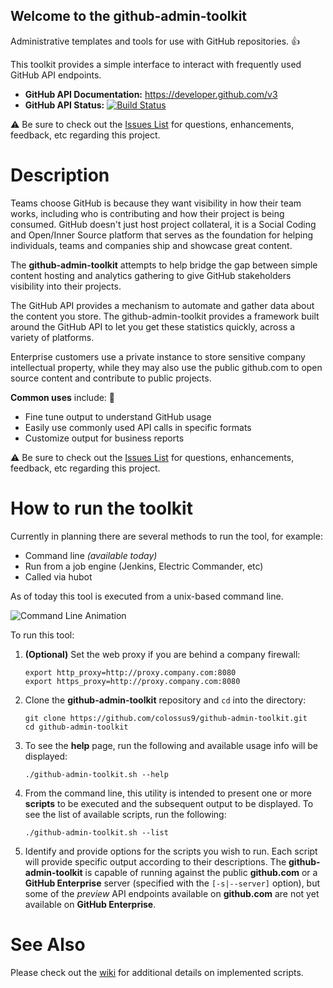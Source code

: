 ## Welcome to the github-admin-toolkit

Administrative templates and tools for use with GitHub repositories. :+1:

This toolkit provides a simple interface to interact with frequently used GitHub API endpoints. 

- **GitHub API Documentation:** https://developer.github.com/v3
- **GitHub API Status:** [![Build Status](https://travis-ci.org/colossus9/github-api-status.svg?branch=master)](https://travis-ci.org/colossus9/github-api-status)

:warning: Be sure to check out the [Issues List](https://github.com/colossus9/github-admin-toolkit/issues) for questions, enhancements, feedback, etc regarding this project.

# Description

Teams choose GitHub is because they want visibility in how their team works, including who is contributing and how their project is being consumed. GitHub doesn't just host project collateral, it is a Social Coding and Open/Inner Source platform that serves as the foundation for helping individuals, teams and companies ship and showcase great content.

The **github-admin-toolkit** attempts to help bridge the gap between simple content hosting and analytics gathering to give GitHub stakeholders visibility into their projects.

The GitHub API provides a mechanism to automate and gather data about the content you store. The github-admin-toolkit provides a framework built around the GitHub API to let you get these statistics quickly, across a variety of platforms.

Enterprise customers use a private instance to store sensitive company intellectual property, while they may also use the public github.com to open source content and contribute to public projects.

**Common uses** include: :thought_balloon:

 - Fine tune output to understand GitHub usage
 - Easily use commonly used API calls in specific formats
 - Customize output for business reports

:warning: Be sure to check out the [Issues List](https://github.com/colossus9/github-admin-toolkit/issues) for questions, enhancements, feedback, etc regarding this project.

# How to run the toolkit

Currently in planning there are several methods to run the tool, for example:

- Command line _(available today)_
- Run from a job engine (Jenkins, Electric Commander, etc)
- Called via hubot

As of today this tool is executed from a unix-based command line. 

![Command Line Animation](https://raw.githubusercontent.com/colossus9/github-admin-toolkit/master/media/github-admin-toolkit.gif)

To run this tool:

1. **(Optional)** Set the web proxy if you are behind a company firewall:

    ```
    export http_proxy=http://proxy.company.com:8080
    export https_proxy=http://proxy.company.com:8080
    ```

2. Clone the **github-admin-toolkit** repository and `cd` into the directory:

    ```
    git clone https://github.com/colossus9/github-admin-toolkit.git
    cd github-admin-toolkit
    ```

3. To see the **help** page, run the following and available usage info will be displayed:

    ```
    ./github-admin-toolkit.sh --help
    ```

4. From the command line, this utility is intended to present one or more **scripts** to be executed and the subsequent output to be displayed. To see the list of available scripts, run the following:

    ```
    ./github-admin-toolkit.sh --list
    ```

5. Identify and provide options for the scripts you wish to run. Each script will provide specific output according to their descriptions. The **github-admin-toolkit** is capable of running against the public **github.com** or a **GitHub Enterprise** server (specified with the `[-s|--server]` option), but some of the _preview_ API endpoints available on **github.com** are not yet available on **GitHub Enterprise**.

# See Also

Please check out the [wiki](https://github.com/colossus9/github-admin-toolkit/wiki) for additional details on implemented scripts.

